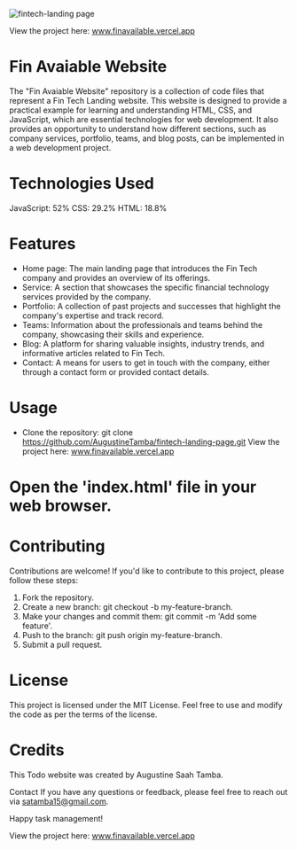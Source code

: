 ![fintech-landing page](https://github.com/AugustineTamba/fintech-landing-page/assets/51299834/7d0e992a-8025-4df3-b081-8e3fba5dd4b4)

View the project here: www.finavailable.vercel.app

# Fin Avaiable Website
The "Fin Avaiable Website" repository is a collection of code files that represent a Fin Tech Landing website. 
This website is designed to provide a practical example for learning and understanding HTML, CSS, and JavaScript, which are essential technologies for web development.
It also provides an opportunity to understand how different sections, such as company services, portfolio, teams, and blog posts, can be implemented in a web development project.


# Technologies Used
JavaScript: 52%
CSS: 29.2%
HTML: 18.8%

# Features
* Home page: The main landing page that introduces the Fin Tech company and provides an overview of its offerings.
* Service: A section that showcases the specific financial technology services provided by the company.
* Portfolio: A collection of past projects and successes that highlight the company's expertise and track record.
* Teams: Information about the professionals and teams behind the company, showcasing their skills and experience.
* Blog: A platform for sharing valuable insights, industry trends, and informative articles related to Fin Tech.
* Contact: A means for users to get in touch with the company, either through a contact form or provided contact details.

# Usage
* Clone the repository:
git clone https://github.com/AugustineTamba/fintech-landing-page.git
View the project here: www.finavailable.vercel.app

# Open the 'index.html' file in your web browser.

# Contributing
Contributions are welcome! If you'd like to contribute to this project, please follow these steps:

1. Fork the repository.
2. Create a new branch: git checkout -b my-feature-branch.
3. Make your changes and commit them: git commit -m 'Add some feature'.
4. Push to the branch: git push origin my-feature-branch.
5. Submit a pull request.

# License
This project is licensed under the MIT License. Feel free to use and modify the code as per the terms of the license.

# Credits
This Todo website was created by Augustine Saah Tamba.

Contact
If you have any questions or feedback, please feel free to reach out via satamba15@gmail.com.

Happy task management!

View the project here: www.finavailable.vercel.app
